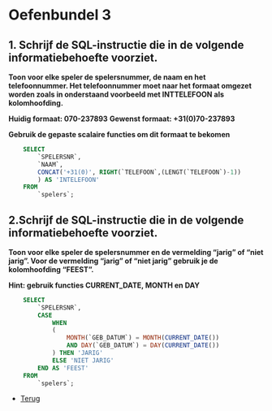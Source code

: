 # Oefenbundel 3

## 1. Schrijf de SQL-instructie die in de volgende informatiebehoefte voorziet.

**Toon voor elke speler de spelersnummer, de naam en het telefoonnummer. Het telefoonnummer moet naar het formaat omgezet worden zoals in onderstaand voorbeeld met INTTELEFOON als kolomhoofding.**

**Huidig formaat: 070-237893**
**Gewenst formaat: +31(0)70-237893**

**Gebruik de gepaste scalaire functies om dit formaat te bekomen**

```sql
    SELECT
        `SPELERSNR`,
        `NAAM`,
        CONCAT('+31(0)', RIGHT(`TELEFOON`,(LENGT(`TELEFOON`)-1))
        ) AS 'INTELEFOON'
    FROM
        `spelers`;
```

## 2.Schrijf de SQL-instructie die in de volgende informatiebehoefte voorziet.

**Toon voor elke speler de spelersnummer en de vermelding “jarig” of “niet jarig”. Voor de vermelding “jarig” of “niet jarig” gebruik je de kolomhoofding “FEEST”.**

**Hint: gebruik functies CURRENT_DATE, MONTH en DAY**

```sql
    SELECT
        `SPELERSNR`,
        CASE
            WHEN
            (
                MONTH(`GEB_DATUM`) = MONTH(CURRENT_DATE())
                AND DAY(`GEB_DATUM`) = DAY(CURRENT_DATE())
            ) THEN 'JARIG'
            ELSE 'NIET JARIG'
        END AS 'FEEST'
    FROM
        `spelers`;
```

- [Terug](/Index/Oefeningen-Databases/Deel4.md)